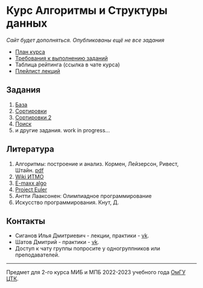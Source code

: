 # Курс Алгоритмы и Структуры данных

_Сайт будет дополняться. Опубликованы ещё не все задания_

- [План курса](roadmap.md)
- [Требования к выполнению заданий](rules.md)
- Таблица рейтинга (ссылка в чате курса)
- [Плейлист лекций](https://youtube.com/playlist?list=PLXeMZKMKyJI4w_HoZvSD2OQk3WarFgPdS)

## Задания

1. [База](task_1.md)
2. [Сортировки](task_2.md)
3. [Сортировки 2](task_3.md)
4. [Поиск](task_4.md)
5. и другие задания. work in progress...

## Литература

1. Алгоритмы: построение и анализ. Кормен, Лейзерсон, Ривест, Штайн. [pdf](https://e-maxx.ru/bookz/files/cormen.pdf)
2. [Wiki ИТМО](https://neerc.ifmo.ru/wiki/index.php?title=Алгоритмы_и_структуры_данных)
3. [E-maxx algo](https://e-maxx.ru/algo/)
4. [Project Euler](https://projecteuler.net/)
5. Антти Лааксонен: Олимпиадное программирование
6. Искусство программирования. Кнут, Д.

## Контакты

- Сиганов Илья Дмитриевич - лекции, практики - [vk](https://vk.com/senior_sigan).
- Шатов Дмитрий - практики - [vk](https://vk.com/fumybulb).
- Доступ к чату группы попросите у одногруппников или преподавателей.

---

Предмет для 2-го курса МИБ и МПБ 2022-2023 учебного года [ОмГУ ЦТК](https://vk.com/fctk_omsu).
